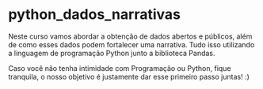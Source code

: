 # python_dados_narrativas

Neste curso vamos abordar a obtenção de dados abertos e públicos, além de como esses dados podem fortalecer uma narrativa. 
Tudo isso utilizando a linguagem de programação Python junto a biblioteca Pandas.

Caso você não tenha intimidade com Programação ou Python, fique tranquila, o nosso objetivo é justamente dar esse primeiro passo juntas! :)
